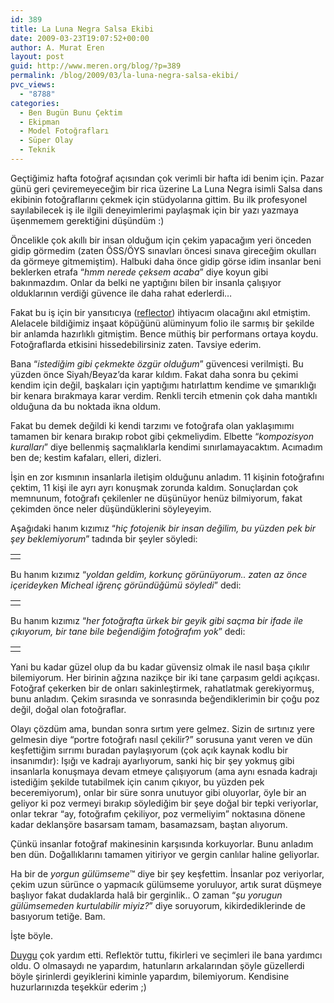 ```yaml
---
id: 389
title: La Luna Negra Salsa Ekibi
date: 2009-03-23T19:07:52+00:00
author: A. Murat Eren
layout: post
guid: http://www.meren.org/blog/?p=389
permalink: /blog/2009/03/la-luna-negra-salsa-ekibi/
pvc_views:
  - "8788"
categories:
  - Ben Bugün Bunu Çektim
  - Ekipman
  - Model Fotoğrafları
  - Süper Olay
  - Teknik
---
```

Geçtiğimiz hafta fotoğraf açısından çok verimli bir hafta idi benim için. Pazar günü geri çeviremeyeceğim bir rica üzerine La Luna Negra isimli Salsa dans ekibinin fotoğraflarını çekmek için stüdyolarına gittim. Bu ilk profesyonel sayılabilecek iş ile ilgili deneyimlerimi paylaşmak için bir yazı yazmaya üşenmemem gerektiğini düşündüm :)

Öncelikle çok akıllı bir insan olduğum için çekim yapacağım yeri önceden gidip görmedim (zaten ÖSS/ÖYS sınavları öncesi sınava gireceğim okulları da görmeye gitmemiştim). Halbuki daha önce gidip görse idim insanlar beni beklerken etrafa &#8220;_hmm nerede çeksem acaba_&#8221; diye koyun gibi bakınmazdım. Onlar da belki ne yaptığını bilen bir insanla çalışıyor olduklarının verdiği güvence ile daha rahat ederlerdi&#8230;

Fakat bu iş için bir yansıtıcıya ([reflector](http://www.adorama.com/searchsite/default.aspx?searchinfo=reflector)) ihtiyacım olacağını akıl etmiştim. Alelacele bildiğimiz inşaat köpüğünü alüminyum folio ile sarmış bir şekilde bir anlamda hazırlıklı gitmiştim. Bence müthiş bir performans ortaya koydu. Fotoğraflarda etkisini hissedebilirsiniz zaten. Tavsiye ederim.

Bana &#8220;_istediğim gibi çekmekte özgür olduğum_&#8221; güvencesi verilmişti. Bu yüzden önce Siyah/Beyaz&#8217;da karar kıldım. Fakat daha sonra bu çekimi kendim için değil, başkaları için yaptığımı hatırlattım kendime ve şımarıklığı bir kenara bırakmaya karar verdim. Renkli tercih etmenin çok daha mantıklı olduğuna da bu noktada ikna oldum.

Fakat bu demek değildi ki kendi tarzımı ve fotoğrafa olan yaklaşımımı tamamen bir kenara bırakıp robot gibi çekmeliydim. Elbette &#8220;_kompozisyon kuralları_&#8221; diye bellenmiş saçmalıklarla kendimi sınırlamayacaktım. Acımadım ben de; kestim kafaları, elleri, dizleri.

İşin en zor kısmının insanlarla iletişim olduğunu anladım. 11 kişinin fotoğrafını çektim, 11 kişi ile ayrı ayrı konuşmak zorunda kaldım. Sonuçlardan çok memnunum, fotoğrafı çekilenler ne düşünüyor henüz bilmiyorum, fakat çekimden önce neler düşündüklerini söyleyeyim.

Aşağıdaki hanım kızımız &#8220;_hiç fotojenik bir insan değilim, bu yüzden pek bir şey beklemiyorum_&#8221; tadında bir şeyler söyledi:

<table border="0" width="100%">
  <tr>
    <td align="center">
      <img src="{{ site.baseurl }}/images/la-luna-negra-salsa-ekibi-01.jpg" alt="" />
    </td>
  </tr>
</table>

Bu hanım kızımız &#8220;_yoldan geldim, korkunç görünüyorum.. zaten az önce içerideyken Micheal iğrenç göründüğümü söyledi_&#8221; dedi:

<table border="0" width="100%">
  <tr>
    <td align="center">
      <img src="{{ site.baseurl }}/images/la-luna-negra-salsa-ekibi-02.jpg" alt="" />
    </td>
  </tr>
</table>

Bu hanım kızımız &#8220;_her fotoğrafta ürkek bir geyik gibi saçma bir ifade ile çıkıyorum, bir tane bile beğendiğim fotoğrafım yok_&#8221; dedi:

<table border="0" width="100%">
  <tr>
    <td align="center">
      <img src="{{ site.baseurl }}/images/la-luna-negra-salsa-ekibi-10.jpg" alt="" />
    </td>
  </tr>
</table>

Yani bu kadar güzel olup da bu kadar güvensiz olmak ile nasıl başa çıkılır bilemiyorum. Her birinin ağzına nazikçe bir iki tane çarpasım geldi açıkçası. Fotoğraf çekerken bir de onları sakinleştirmek, rahatlatmak gerekiyormuş, bunu anladım. Çekim sırasında ve sonrasında beğendiklerimin bir çoğu poz değil, doğal olan fotoğraflar.

Olayı çözdüm ama, bundan sonra sırtım yere gelmez. Sizin de sırtınız yere gelmesin diye &#8220;portre fotoğrafı nasıl çekilir?&#8221; sorusuna yanıt veren ve dün keşfettiğim sırrımı buradan paylaşıyorum (çok açık kaynak kodlu bir insanımdır): Işığı ve kadrajı ayarlıyorum, sanki hiç bir şey yokmuş gibi insanlarla konuşmaya devam etmeye çalışıyorum (ama aynı esnada kadrajı istediğim şekilde tutabilmek için canım çıkıyor, bu yüzden pek beceremiyorum), onlar bir süre sonra unutuyor gibi oluyorlar, öyle bir an geliyor ki poz vermeyi bırakıp söylediğim bir şeye doğal bir tepki veriyorlar, onlar tekrar &#8220;ay, fotoğrafım çekiliyor, poz vermeliyim&#8221; noktasına dönene kadar deklanşöre basarsam tamam, basamazsam, baştan alıyorum.

Çünkü insanlar fotoğraf makinesinin karşısında korkuyorlar. Bunu anladım ben dün. Doğallıklarını tamamen yitiriyor ve gergin canlılar haline geliyorlar.

Ha bir de _yorgun gülümseme_™ diye bir şey keşfettim. İnsanlar poz veriyorlar, çekim uzun sürünce o yapmacık gülümseme yoruluyor, artık surat düşmeye başlıyor fakat dudaklarda halâ bir gerginlik.. O zaman &#8220;_şu yorugun gülümsemeden kurtulabilir miyiz?_&#8221; diye soruyorum, kikirdediklerinde de basıyorum tetiğe. Bam.

İşte böyle.

[Duygu](http://biyolokum.com) çok yardım etti. Reflektör tuttu, fikirleri ve seçimleri ile bana yardımcı oldu. O olmasaydı ne yapardım, hatunların arkalarından şöyle güzellerdi böyle şirinlerdi geyiklerini kiminle yapardım, bilemiyorum. Kendisine huzurlarınızda teşekkür ederim ;)
